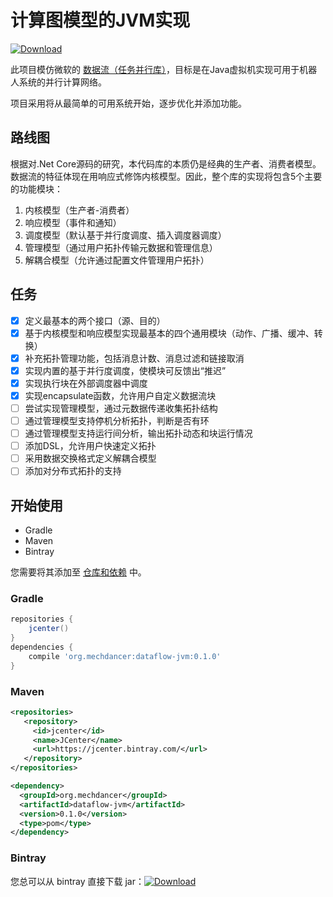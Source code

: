 # 计算图模型的JVM实现

[![Download](https://api.bintray.com/packages/mechdancer/maven/dataflow-jvm/images/download.svg) ](https://bintray.com/mechdancer/maven/dataflow-jvm/_latestVersion)

此项目模仿微软的 [数据流（任务并行库）](https://docs.microsoft.com/zh-cn/dotnet/standard/parallel-programming/dataflow-task-parallel-library?view=netcore-2.1)，目标是在Java虚拟机实现可用于机器人系统的并行计算网络。

项目采用将从最简单的可用系统开始，逐步优化并添加功能。

## 路线图

根据对.Net Core源码的研究，本代码库的本质仍是经典的生产者、消费者模型。数据流的特征体现在用响应式修饰内核模型。因此，整个库的实现将包含5个主要的功能模块：

1. 内核模型（生产者-消费者）
2. 响应模型（事件和通知）
3. 调度模型（默认基于并行度调度、插入调度器调度）
4. 管理模型（通过用户拓扑传输元数据和管理信息）
5. 解耦合模型（允许通过配置文件管理用户拓扑） 

## 任务

- [x] 定义最基本的两个接口（源、目的）
- [x] 基于内核模型和响应模型实现最基本的四个通用模块（动作、广播、缓冲、转换）
- [x] 补充拓扑管理功能，包括消息计数、消息过滤和链接取消
- [x] 实现内置的基于并行度调度，使模块可反馈出“推迟”
- [x] 实现执行块在外部调度器中调度
- [x] 实现encapsulate函数，允许用户自定义数据流块
- [ ] 尝试实现管理模型，通过元数据传递收集拓扑结构
- [ ] 通过管理模型支持停机分析拓扑，判断是否有环
- [ ] 通过管理模型支持运行间分析，输出拓扑动态和块运行情况
- [ ] 添加DSL，允许用户快速定义拓扑
- [ ] 采用数据交换格式定义解耦合模型
- [ ] 添加对分布式拓扑的支持

## 开始使用

* Gradle
* Maven
* Bintray

您需要将其添加至  [仓库和依赖](https://docs.gradle.org/current/userguide/declaring_dependencies.html) 中。

### Gradle

```groovy
repositories {
    jcenter()
}
dependencies {
    compile 'org.mechdancer:dataflow-jvm:0.1.0'
}
```

### Maven

```xml
<repositories>
   <repository>
     <id>jcenter</id>
     <name>JCenter</name>
     <url>https://jcenter.bintray.com/</url>
   </repository>
</repositories>

<dependency>
  <groupId>org.mechdancer</groupId>
  <artifactId>dataflow-jvm</artifactId>
  <version>0.1.0</version>
  <type>pom</type>
</dependency>
```

### Bintray

您总可以从 bintray 直接下载 jar：[![Download](https://api.bintray.com/packages/mechdancer/maven/dataflow-jvm/images/download.svg) ](https://bintray.com/mechdancer/maven/dataflow-jvm/_latestVersion)


